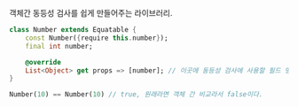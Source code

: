 객체간 동등성 검사를 쉽게 만들어주는 라이브러리.

```dart
class Number extends Equatable {
	const Number({require this.number});
	final int number;

	@override
	List<Object> get props => [number]; // 이곳에 동등성 검사에 사용할 필드 명시
}
```

```dart
Number(10) == Number(10) // true, 원래라면 객체 간 비교라서 false이다.
```

